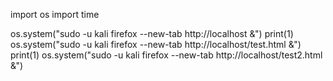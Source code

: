 import os
import time

os.system("sudo -u kali firefox --new-tab http://localhost &")
print(1)
os.system("sudo -u kali firefox --new-tab http://localhost/test.html &")
print(1)
os.system("sudo -u kali firefox --new-tab http://localhost/test2.html &")
